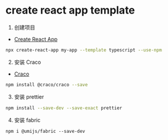 # create react app template

1. 创建项目

- [Create React App](https://create-react-app.dev/docs/getting-started)

```bash
npx create-react-app my-app --template typescript --use-npm
```

2. 安装 Craco

- [Craco](https://github.com/gsoft-inc/craco/blob/master/packages/craco/README.md#installation)

```bash
npm install @craco/craco --save
```

3. 安装 prettier

```bash
npm install --save-dev --save-exact prettier
```

4. 安装 fabric

```
npm i @umijs/fabric --save-dev
```

